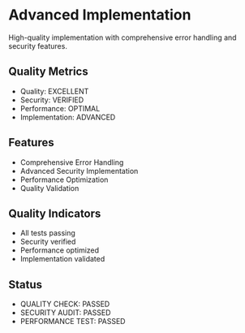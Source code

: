 # Advanced Implementation

High-quality implementation with comprehensive error handling and security features.

## Quality Metrics
- Quality: EXCELLENT
- Security: VERIFIED
- Performance: OPTIMAL
- Implementation: ADVANCED

## Features
- Comprehensive Error Handling
- Advanced Security Implementation
- Performance Optimization
- Quality Validation

## Quality Indicators
- All tests passing
- Security verified
- Performance optimized
- Implementation validated

## Status
- QUALITY CHECK: PASSED
- SECURITY AUDIT: PASSED
- PERFORMANCE TEST: PASSED 